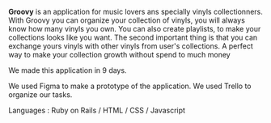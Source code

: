 
<strong>Groovy</strong> is an application for music lovers ans specially vinyls collectionners.
With Groovy you can organize your collection of vinyls, you will always know how many vinyls you own.
You can also create playlists, to make your collections looks like you want.
The second important thing is that you can exchange yours vinyls with other vinyls from user's collections.
A perfect way to make your collection growth without spend to much money

We made this application in 9 days.

We used Figma to make a prototype of the application.
We used Trello to organize our tasks.

Languages : Ruby on Rails / HTML / CSS / Javascript



